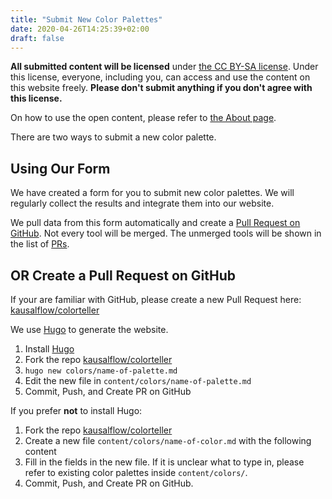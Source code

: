 ```yaml
---
title: "Submit New Color Palettes"
date: 2020-04-26T14:25:39+02:00
draft: false
---
```



**All submitted content will be licensed** under [the CC BY-SA license](https://creativecommons.org/licenses/by-sa/4.0/). Under this license, everyone, including you, can access and use the content on this website freely. **Please don't submit anything if you don't agree with this license.**

On how to use the open content, please refer to [the About page](/about/).


There are two ways to submit a new color palette.

## Using Our Form

We have created a form for you to submit new color palettes. We will regularly collect the results and integrate them into our website.


We pull data from this form automatically and create a [Pull Request on GitHub](https://github.com/kausalflow/colorteller/pulls). Not every tool will be merged. The unmerged tools will be shown in the list of [PRs](https://github.com/kausalflow/colorteller/pulls).


## OR Create a Pull Request on GitHub

If your are familiar with GitHub, please create a new Pull Request here: [kausalflow/colorteller](https://github.com/kausalflow/colorteller/pulls)

We use [Hugo](https://gohugo.io/) to generate the website.

1. Install [Hugo](https://gohugo.io/)
2. Fork the repo [kausalflow/colorteller](https://github.com/kausalflow/colorteller)
3. `hugo new colors/name-of-palette.md`
4. Edit the new file in `content/colors/name-of-palette.md`
5. Commit, Push, and Create PR on GitHub

If you prefer **not** to install Hugo:

1. Fork the repo [kausalflow/colorteller](https://github.com/kausalflow/colorteller)
2. Create a new file `content/colors/name-of-color.md` with the following content
3. Fill in the fields in the new file. If it is unclear what to type in, please refer to existing color palettes inside `content/colors/`.
4. Commit, Push, and Create PR on GitHub.
